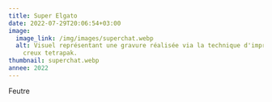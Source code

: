 ```yaml
---
title: Super Elgato
date: 2022-07-29T20:06:54+03:00
image:
  image_link: /img/images/superchat.webp
  alt: Visuel représentant une gravure réalisée via la technique d'impression en
    creux tetrapak.
thumbnail: superchat.webp
annee: 2022
---
```

Feutre
